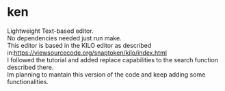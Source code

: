 # ken
Lightweight Text-based editor.<br/>
No dependencies needed just run make.<br/>
This editor is based in the KILO editor as described in:https://viewsourcecode.org/snaptoken/kilo/index.html<br/> 
I followed the tutorial and added replace capabilities to the search function described there.<br/>
Im planning to mantain this version of the code and keep adding some functionalities.
